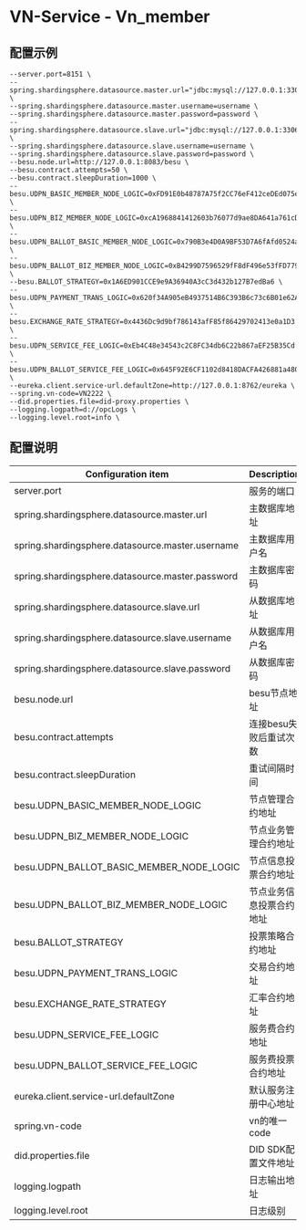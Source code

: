 ﻿# VN-Service - Vn_member

## 配置示例
``` 
--server.port=8151 \
--spring.shardingsphere.datasource.master.url="jdbc:mysql://127.0.0.1:3306/network_udpn_vn2" \
--spring.shardingsphere.datasource.master.username=username \
--spring.shardingsphere.datasource.master.password=password \
--spring.shardingsphere.datasource.slave.url="jdbc:mysql://127.0.0.1:3306/network_udpn_vn2" \
--spring.shardingsphere.datasource.slave.username=username \
--spring.shardingsphere.datasource.slave.password=password \
--besu.node.url=http://127.0.0.1:8083/besu \
--besu.contract.attempts=50 \
--besu.contract.sleepDuration=1000 \
--besu.UDPN_BASIC_MEMBER_NODE_LOGIC=0xFD91E0b48787A75f2CC76eF412ceDEd075e2AE11 \
--besu.UDPN_BIZ_MEMBER_NODE_LOGIC=0xcA1968841412603b76077d9ae8DA641a761cDc9A \
--besu.UDPN_BALLOT_BASIC_MEMBER_NODE_LOGIC=0x790B3e4D0A9BF53D7A6fAfd0524a46A2C145926B \
--besu.UDPN_BALLOT_BIZ_MEMBER_NODE_LOGIC=0xB4299D7596529fF8dF496e53fFD77944bCCA3AE1 \
--besu.BALLOT_STRATEGY=0x1A6ED901CCE9e9A36940A3cC3d432b127B7edBa6 \
--besu.UDPN_PAYMENT_TRANS_LOGIC=0x620f34A905eB4937514B6C393B6c73c6B01e62Af \
--besu.EXCHANGE_RATE_STRATEGY=0x4436Dc9d9bf786143afF85f86429702413e0a1D3 \
--besu.UDPN_SERVICE_FEE_LOGIC=0xEb4C48e34543c2C8FC34db6C22b867aEF25B35Cd \
--besu.UDPN_BALLOT_SERVICE_FEE_LOGIC=0x645F92E6CF1102d8418DACFA426881a480F66cdA \
--eureka.client.service-url.defaultZone=http://127.0.0.1:8762/eureka \
--spring.vn-code=VN2222 \
--did.properties.file=did-proxy.properties \
--logging.logpath=d://opcLogs \
--logging.level.root=info \

```


## 配置说明

| Configuration item | Description |
| ------------------------- | ------------------------------------- |
| server.port | 服务的端口 |
| spring.shardingsphere.datasource.master.url |主数据库地址 |
| spring.shardingsphere.datasource.master.username |主数据库用户名 |
| spring.shardingsphere.datasource.master.password |主数据库密码 |
| spring.shardingsphere.datasource.slave.url |从数据库地址 |
| spring.shardingsphere.datasource.slave.username |从数据库用户名 |
| spring.shardingsphere.datasource.slave.password |从数据库密码 |
| besu.node.url | besu节点地址 |
| besu.contract.attempts | 连接besu失败后重试次数 |
| besu.contract.sleepDuration | 重试间隔时间 |
| besu.UDPN_BASIC_MEMBER_NODE_LOGIC | 节点管理合约地址 |
| besu.UDPN_BIZ_MEMBER_NODE_LOGIC | 节点业务管理合约地址 |
| besu.UDPN_BALLOT_BASIC_MEMBER_NODE_LOGIC | 节点信息投票合约地址 |
| besu.UDPN_BALLOT_BIZ_MEMBER_NODE_LOGIC | 节点业务信息投票合约地址 |
| besu.BALLOT_STRATEGY | 投票策略合约地址 |
| besu.UDPN_PAYMENT_TRANS_LOGIC | 交易合约地址 |
| besu.EXCHANGE_RATE_STRATEGY | 汇率合约地址 |
| besu.UDPN_SERVICE_FEE_LOGIC | 服务费合约地址 |
| besu.UDPN_BALLOT_SERVICE_FEE_LOGIC | 服务费投票合约地址 |
| eureka.client.service-url.defaultZone |默认服务注册中心地址 |
| spring.vn-code | vn的唯一code |
| did.properties.file | DID SDK配置文件地址 |
| logging.logpath | 日志输出地址 |
| logging.level.root | 日志级别 |

